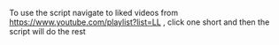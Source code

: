 To use the script navigate to liked videos from https://www.youtube.com/playlist?list=LL , click one short and then the script will do the rest
